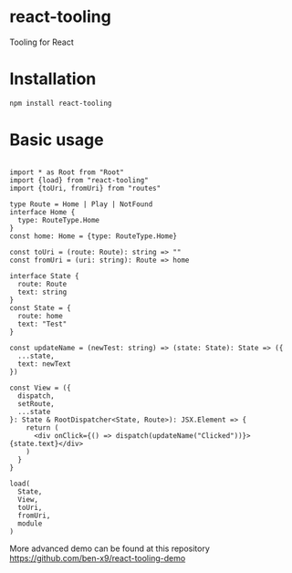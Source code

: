 # react-tooling
Tooling for React

# Installation
```sh
npm install react-tooling
```

# Basic usage

```tsx

import * as Root from "Root"
import {load} from "react-tooling"
import {toUri, fromUri} from "routes"

type Route = Home | Play | NotFound
interface Home {
  type: RouteType.Home
}
const home: Home = {type: RouteType.Home}

const toUri = (route: Route): string => ""
const fromUri = (uri: string): Route => home

interface State {
  route: Route
  text: string
}
const State = {
  route: home
  text: "Test"
}

const updateName = (newTest: string) => (state: State): State => ({
  ...state,
  text: newText
})

const View = ({
  dispatch,
  setRoute,
  ...state
}: State & RootDispatcher<State, Route>): JSX.Element => {
    return (
      <div onClick={() => dispatch(updateName("Clicked"))}>{state.text}</div>
    )
  }
}

load(
  State,
  View,
  toUri,
  fromUri,
  module
)
```

More advanced demo can be found at this repository https://github.com/ben-x9/react-tooling-demo
